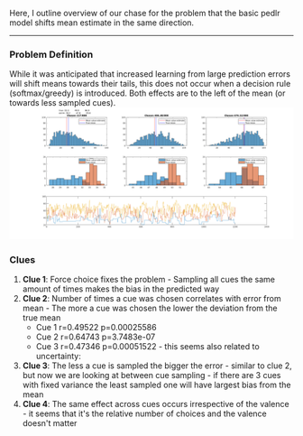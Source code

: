 Here, I outline overview of our chase for the problem that the basic pedlr model shifts mean estimate in the same direction.

---

### Problem Definition
While it was anticipated that increased learning from large prediction errors will shift means towards their tails, this does not occur when a decision rule (softmax/greedy) is introduced. Both effects are to the left of the mean (or towards less sampled cues).
![problem_description](img/problem_def.png)
### Clues
  1. **Clue 1**: Force choice fixes the problem
    - Sampling all cues the same amount of times makes the bias in the predicted way
  2. **Clue 2**: Number of times a cue was chosen correlates with error from mean
    - The more a cue was chosen the lower the deviation from the true mean
      - Cue 1 r=0.49522 p=0.00025586
      - Cue 2 r=0.64743 p=3.7483e-07
      - Cue 3 r=0.47346 p=0.00051522
    - this seems also related to uncertainty:
  3. **Clue 3**: The less a cue is sampled the bigger the error
    - similar to clue 2, but now we are looking at between cue sampling
    - if there are 3 cues with fixed variance the least sampled one will have largest bias from the mean
  4. **Clue 4**: The same effect across cues occurs irrespective of the valence
    - it seems that it's the relative number of choices and the valence doesn't matter
